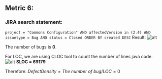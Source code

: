 ## Metric 6:

### JIRA search statement:
`project = "Commons Configuration" AND affectedVersion in (2.4) AND issuetype = Bug AND status = Closed ORDER BY created DESC`
Result:
![alt](https://i.imgur.com/aDkjEGv.png)

The number of bugs is **0**.

For LOC, we are using CLOC tool to count the number of lines java code:
![alt](https://i.imgur.com/6K21BnW.png)
**SLOC = 69179**

Therefore:
$Defect Density = The\ number\ of \ bug / LOC = 0$